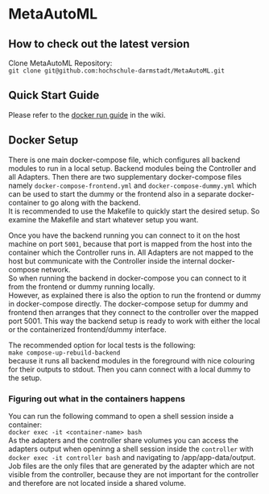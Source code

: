 # MetaAutoML

## How to check out the latest version

Clone MetaAutoML Repository:  
`git clone git@github.com:hochschule-darmstadt/MetaAutoML.git`

## Quick Start Guide

Please refer to the [docker run guide](https://github.com/hochschule-darmstadt/MetaAutoML/wiki/III-Docker-run-guide) in the wiki.

## Docker Setup

There is one main docker-compose file, which configures all backend modules to run in a local setup. Backend modules
being the Controller and all Adapters. Then there are two supplementary docker-compose files
namely `docker-compose-frontend.yml` and `docker-compose-dummy.yml` which can be used to start the dummy or the frontend
also in a separate docker-container to go along with the backend.  
It is recommended to use the Makefile to quickly start the desired setup. So examine the Makefile and start whatever
setup you want.

Once you have the backend running you can connect to it on the host machine on port `5001`, because that port is mapped
from the host into the container which the Controller runs in. All Adapters are not mapped to the host but communicate
with the Controller inside the internal docker-compose network.  
So when running the backend in docker-compose you can connect to it from the frontend or dummy running locally.  
However, as explained there is also the option to run the frontend or dummy in docker-compose directly. The
docker-compose setup for dummy and frontend then arranges that they connect to the controller over the mapped port 5001.
This way the backend setup is ready to work with either the local or the containerized frontend/dummy interface.

The recommended option for local tests is the following:  
`make compose-up-rebuild-backend`  
because it runs all backend modules in the foreground with nice colouring for their outputs to stdout. Then you cann
connect with a local dummy to the setup.

### Figuring out what in the containers happens

You can run the following command to open a shell session inside a container:  
`docker exec -it <container-name> bash`  
As the adapters and the controller share volumes you can access the adapters output when openinng a shell session inside the `controller` with `docker exec -it controller bash` and navigating to /app/app-data/output.  
Job files are the only files that are generated by the adapter which are not visible from the controller, because they are not important for the controller and therefore are not located inside a shared volume.
